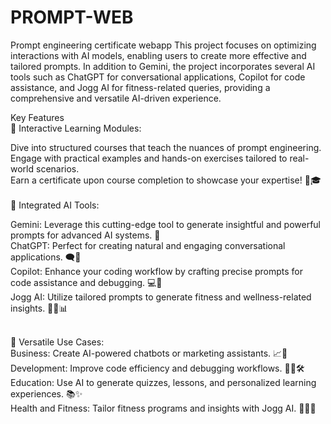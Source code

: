 # PROMPT-WEB
Prompt  engineering  certificate  webapp
This project focuses on optimizing interactions with AI models, enabling users to create more effective and tailored prompts. 
In addition to Gemini, the project incorporates several AI tools such as ChatGPT for conversational applications, Copilot for code assistance, and Jogg AI for fitness-related queries, providing a comprehensive and versatile AI-driven experience.

Key Features <br>
🌟 Interactive Learning Modules:

Dive into structured courses that teach the nuances of prompt engineering. <br>
Engage with practical examples and hands-on exercises tailored to real-world scenarios. <br>
Earn a certificate upon course completion to showcase your expertise! 📜🎓 <br><br>
🌟 Integrated AI Tools:

Gemini: Leverage this cutting-edge tool to generate insightful and powerful prompts for advanced AI systems. 🔮 <br>
ChatGPT: Perfect for creating natural and engaging conversational applications. 🗨️🤖 <br>
Copilot: Enhance your coding workflow by crafting precise prompts for code assistance and debugging. 💻🔧 <br>
Jogg AI: Utilize tailored prompts to generate fitness and wellness-related insights. 🏋️‍♂️📊 <br><br>

🌟 Versatile Use Cases: <br>
Business: Create AI-powered chatbots or marketing assistants. 📈🤝 <br>
Development: Improve code efficiency and debugging workflows. 🧑‍💻🛠️ <br>
Education: Use AI to generate quizzes, lessons, and personalized learning experiences. 📚✨ <br>
Health and Fitness: Tailor fitness programs and insights with Jogg AI. 🏃‍♀️💪
